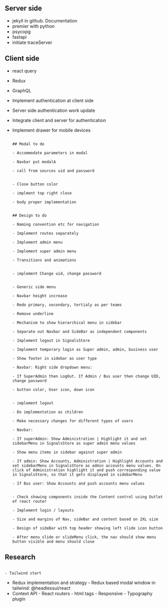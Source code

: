 ## Server side
- jekyll in github. Documentation
- premier with python
- psycopg
- fastapi
- initiate traceServer
## Client side
- react query
- Redux
- GraphQL
- Implement authentication at client side
- Server side authentication work update
- Integrate client and server for authentication
- Implement drawer for mobile devices

																			## Modal to do
																			- Accommodate parameters in modal
																			- Navbar put modalA
																			- call from sources uid and password

																			- Close button color
																			- implment top right close
																			- body proper implementation

																			## Design to do																			
																			- Naming convention etc for navigation
																			- Implement routes separately
																			- Implement admin menu
																			- Implement super admin menu
																			- Transitions and animations

																			- implement Change uid, change password

																			- Generic side menu
																			- Navbar height increase
																			- Redo primary, secondary, tertialy as per teams
																			- Remove underline	
																			- Mechanism to show hierarchical menu in sidebar
																			- Separate out Navbar and SideBar as independent components
																			- Implement logout in SignalsStore
																			- Implement temporary login as Super admin, admin, business user
																			- Show footer in sidebar as user type
																			- Navbar: Right side dropdown menu: 
																			- If SuperAdmin then LogOut. If Admin / Bus user then change UID, change password
																			- button color, User icon, down icon
	
																			- implement logout
																			- Do implementation as children
																			- Make necessary changes for different types of users
																			- Navbar: 
																				- If superAdmin: Show Administration | Highlight it and set sidebarMenu in SignalsStore as super admin menu values
																					- Show menu items in sidebar against super admin
																				- If admin: Show Accounts, Administration | Highlight Accounts and set sidebarMenu in SignalsStore as admin accounts menu values. On click of Administration highlight it and push corresponding value in SignalsStore, so that it gets displayed in sidebarMenu
																				- If Bus user: Show Accounts and push accounts menu values
		
																			- Check showing components inside the Content control using Outlet of react router
																			- Implement login / layouts
																			- Size and margins of Nav, sideBar and content based on 2XL size
																			- Design of sideBar with top header showing left slide icon button
																			- After menu slide or slideMenu click, the nav should show menu button visible and menu should close


## Research
																			- Tailwind start
- Redux implementation and strategy
																			- Redux based modal window in tailwind: @headlessui/react
- Context API
																			- React routers
																			- html tags
																			- Responsive
																			- Typography plugin
